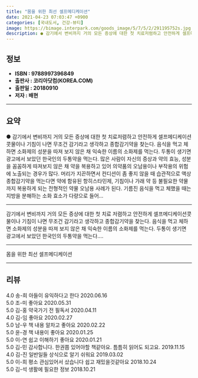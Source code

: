 ```yaml
---
title: "몸을 위한 최선 셀프메디케이션"
date: 2021-04-23 07:03:47 +0900
categories: [국내도서, 건강-뷰티]
image: https://bimage.interpark.com/goods_image/5/7/5/2/291195752s.jpg
description: ● 감기에서 변비까지 거의 모든 증상에 대한 첫 치료저렴하고 안전하게 셀프메디케이션콧물이나 기침이 나면 무조건 감기라고 생각하고 종합감기약을 찾는다. 음식을 먹고 체하면 소화제의 성분을 따져 보지 않은 채 익숙한 이름의 소화제를 먹는다. 두통이 생기면 광고에서 보았던 한국인의 두통약을
---
```


## **정보**

- **ISBN : 9788997396849**
- **출판사 : 코리아닷컴(KOREA.COM)**
- **출판일 : 20180910**
- **저자 : 배현**

------



## **요약**

●  감기에서 변비까지 거의 모든 증상에 대한 첫 치료저렴하고 안전하게 셀프메디케이션콧물이나 기침이 나면 무조건 감기라고 생각하고 종합감기약을 찾는다. 음식을 먹고 체하면 소화제의 성분을 따져 보지 않은 채 익숙한 이름의 소화제를 먹는다. 두통이 생기면 광고에서 보았던 한국인의 두통약을 먹는다. 많은 사람이 자신의 증상과 약의 효능, 성분을 꼼꼼하게 따져보지 않은 채 약을 복용하고 있어 의약품의 오남용이나 부작용의 위험에 노출되는 경우가 많다. 머리가 지끈하면서 컨디션이 좀 좋지 않을 때 습관적으로 액상 종합감기약을 먹는다면 약에 함유된 항히스타민제, 기침이나 가래 약 등 불필요한 약물까지 복용하게 되는 전형적인 약물 오남용 사례가 된다. 기름진 음식을 먹고 체했을 때는 지방을 분해하는 소화 효소가 다량으로 들어...

------

감기에서 변비까지 거의 모든 증상에 대한 첫 치료
저렴하고 안전하게 셀프메디케이션콧물이나 기침이 나면 무조건 감기라고 생각하고 종합감기약을 찾는다. 음식을 먹고 체하면 소화제의 성분을 따져 보지 않은 채 익숙한 이름의 소화제를 먹는다. 두통이 생기면 광고에서 보았던 한국인의 두통약을 먹는다.... 

------


몸을 위한 최선 셀프메디케이션 

------


## **리뷰** 

4.0 송-희 아들이 유익하다고 한다 2020.06.16 <br/>5.0 조-미 좋아요 2020.05.31 <br/>5.0 김-홍 약국가기 전 필독서 2020.04.11 <br/>4.0 김-임 좋아요 2020.02.27 <br/>5.0 남-우 책 내용 알차고 좋아요 2020.02.22 <br/>5.0 윤-경 책 내용이 좋아요 2020.01.25 <br/>5.0 이-연 쉽고 이해하기 좋아요 2020.01.21 <br/>5.0 김-민 감사합니다. 한권쯤 있어야할 책같아요. 틈틈히 읽어도 되고요.  2019.11.15 <br/>4.0 김-진 일반일들 상식으로 알기 쉬워요  2019.03.02 <br/>5.0 이-희 평소 관심있어서 샀습니다 쉽고 재밌을것같아요 2018.10.24 <br/>5.0 김-석 생활에 필요한 정보 2018.10.21 <br/>